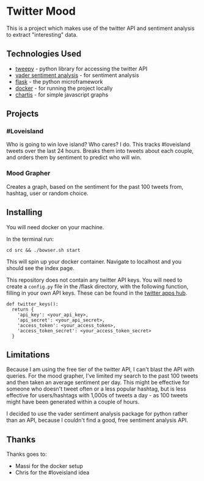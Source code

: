 # Twitter Mood

This is a project which makes use of the twitter API and sentiment analysis to extract "interesting" data.

## Technologies Used

- [tweepy](http://www.tweepy.org/) - python library for accessing the twitter API
- [vader sentiment analysis](https://github.com/cjhutto/vaderSentimentfl) - for sentiment analysis
- [flask](http://flask.pocoo.org/) - the python microframework
- [docker](https://www.docker.com/) - for running the project locally
- [chartjs](https://www.chartjs.org/) - for simple javascript graphs

## Projects

### #Loveisland

Who is going to win love island? Who cares? I do. This tracks #loveisland tweets over the last 24 hours. Breaks them into tweets about each couple, and orders them by sentiment to predict who will win.

### Mood Grapher

Creates a graph, based on the sentiment for the past 100 tweets from, hashtag, user or random choice.

## Installing

You will need docker on your machine. 

In the terminal run:

```
cd src && ./bowser.sh start
```

This will spin up your docker container. Navigate to localhost and you should see the index page.

This repository does not contain any twitter API keys. You will need to create a `config.py` file in the /flask directory, with the following function, filling in your own API keys. These can be found in the [twitter apps hub](https://apps.twitter.com/).

```
def twitter_keys():
  return {
    'api_key': <your_api_key>,
    'api_secret': <your_api_secret>,
    'access_token': <your_access_token>,
    'access_token_secret': <your_access_token_secret>
  }
```

## Limitations

Because I am using the free tier of the twitter API, I can't blast the API with queries. For the mood grapher, I've limited my search to the past 100 tweets and then taken an average sentiment per day. This might be effective for someone who doesn't tweet often or a less popular hashtag, but is less effective for users/hashtags with 1,000s of tweets a day - as 100 tweets might have been generated within a couple of hours.

I decided to use the vader sentiment analysis package for python rather than an API, because I couldn't find a good, free sentiment analysis API.

## Thanks

Thanks goes to:
- Massi for the docker setup
- Chris for the #loveisland idea
